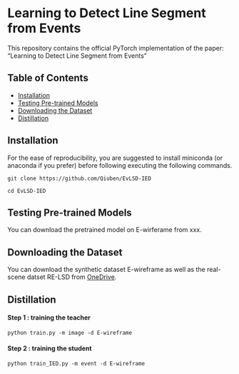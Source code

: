 # Learning to Detect Line Segment from Events
This repository contains the official PyTorch implementation of the paper: “Learning to Detect Line Segment from Events”

## Table of Contents
- [Installation](#installatuion)
- [Testing Pre-trained Models](#testing-pre-trained-models)
- [Downloading the Dataset](#downloading-the-dataset)
- [Distillation](#distillation)


## Installation
For the ease of reproducibility, you are suggested to install miniconda (or anaconda if you prefer) before following executing the following commands.

`git clone https://github.com/Qiuben/EvLSD-IED`

`cd EvLSD-IED`


## Testing Pre-trained Models
You can download the pretrained model on E-wirferame 
from xxx.

## Downloading the Dataset
You can download the synthetic dataset E-wireframe as well as the real-scene datset RE-LSD from [OneDrive](https://onedrive.live.com/?id=93289205239BC375%21s3c2e968477944382833011c9a859b537&cid=93289205239BC375). 

## Distillation 

#### Step 1 : training the teacher 
`python train.py -m image -d E-wireframe`

#### Step 2 : training the student 
`python train_IED.py -m event -d E-wireframe`
